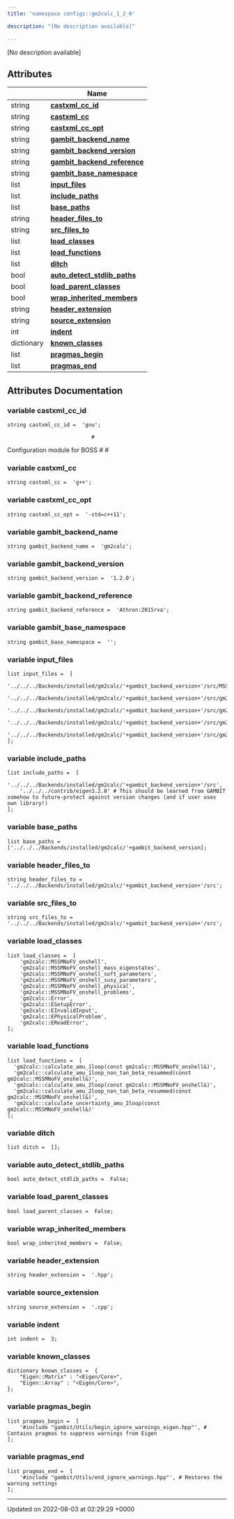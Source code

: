 ```yaml
---
title: 'namespace configs::gm2calc_1_2_0'

description: "[No description available]"

---
```







[No description available]

## Attributes

|                | Name           |
| -------------- | -------------- |
| string | **[castxml_cc_id](/documentation/code/gambit_sphinx/namespaces/namespaceconfigs_1_1gm2calc__1__2__0/#variable-castxml-cc-id)**  |
| string | **[castxml_cc](/documentation/code/gambit_sphinx/namespaces/namespaceconfigs_1_1gm2calc__1__2__0/#variable-castxml-cc)**  |
| string | **[castxml_cc_opt](/documentation/code/gambit_sphinx/namespaces/namespaceconfigs_1_1gm2calc__1__2__0/#variable-castxml-cc-opt)**  |
| string | **[gambit_backend_name](/documentation/code/gambit_sphinx/namespaces/namespaceconfigs_1_1gm2calc__1__2__0/#variable-gambit-backend-name)**  |
| string | **[gambit_backend_version](/documentation/code/gambit_sphinx/namespaces/namespaceconfigs_1_1gm2calc__1__2__0/#variable-gambit-backend-version)**  |
| string | **[gambit_backend_reference](/documentation/code/gambit_sphinx/namespaces/namespaceconfigs_1_1gm2calc__1__2__0/#variable-gambit-backend-reference)**  |
| string | **[gambit_base_namespace](/documentation/code/gambit_sphinx/namespaces/namespaceconfigs_1_1gm2calc__1__2__0/#variable-gambit-base-namespace)**  |
| list | **[input_files](/documentation/code/gambit_sphinx/namespaces/namespaceconfigs_1_1gm2calc__1__2__0/#variable-input-files)**  |
| list | **[include_paths](/documentation/code/gambit_sphinx/namespaces/namespaceconfigs_1_1gm2calc__1__2__0/#variable-include-paths)**  |
| list | **[base_paths](/documentation/code/gambit_sphinx/namespaces/namespaceconfigs_1_1gm2calc__1__2__0/#variable-base-paths)**  |
| string | **[header_files_to](/documentation/code/gambit_sphinx/namespaces/namespaceconfigs_1_1gm2calc__1__2__0/#variable-header-files-to)**  |
| string | **[src_files_to](/documentation/code/gambit_sphinx/namespaces/namespaceconfigs_1_1gm2calc__1__2__0/#variable-src-files-to)**  |
| list | **[load_classes](/documentation/code/gambit_sphinx/namespaces/namespaceconfigs_1_1gm2calc__1__2__0/#variable-load-classes)**  |
| list | **[load_functions](/documentation/code/gambit_sphinx/namespaces/namespaceconfigs_1_1gm2calc__1__2__0/#variable-load-functions)**  |
| list | **[ditch](/documentation/code/gambit_sphinx/namespaces/namespaceconfigs_1_1gm2calc__1__2__0/#variable-ditch)**  |
| bool | **[auto_detect_stdlib_paths](/documentation/code/gambit_sphinx/namespaces/namespaceconfigs_1_1gm2calc__1__2__0/#variable-auto-detect-stdlib-paths)**  |
| bool | **[load_parent_classes](/documentation/code/gambit_sphinx/namespaces/namespaceconfigs_1_1gm2calc__1__2__0/#variable-load-parent-classes)**  |
| bool | **[wrap_inherited_members](/documentation/code/gambit_sphinx/namespaces/namespaceconfigs_1_1gm2calc__1__2__0/#variable-wrap-inherited-members)**  |
| string | **[header_extension](/documentation/code/gambit_sphinx/namespaces/namespaceconfigs_1_1gm2calc__1__2__0/#variable-header-extension)**  |
| string | **[source_extension](/documentation/code/gambit_sphinx/namespaces/namespaceconfigs_1_1gm2calc__1__2__0/#variable-source-extension)**  |
| int | **[indent](/documentation/code/gambit_sphinx/namespaces/namespaceconfigs_1_1gm2calc__1__2__0/#variable-indent)**  |
| dictionary | **[known_classes](/documentation/code/gambit_sphinx/namespaces/namespaceconfigs_1_1gm2calc__1__2__0/#variable-known-classes)**  |
| list | **[pragmas_begin](/documentation/code/gambit_sphinx/namespaces/namespaceconfigs_1_1gm2calc__1__2__0/#variable-pragmas-begin)**  |
| list | **[pragmas_end](/documentation/code/gambit_sphinx/namespaces/namespaceconfigs_1_1gm2calc__1__2__0/#variable-pragmas-end)**  |



## Attributes Documentation

### variable castxml_cc_id

```
string castxml_cc_id =  'gnu';
```




```
                           #
```

 Configuration module for BOSS # # 


### variable castxml_cc

```
string castxml_cc =  'g++';
```


### variable castxml_cc_opt

```
string castxml_cc_opt =  '-std=c++11';
```


### variable gambit_backend_name

```
string gambit_backend_name =  'gm2calc';
```


### variable gambit_backend_version

```
string gambit_backend_version =  '1.2.0';
```


### variable gambit_backend_reference

```
string gambit_backend_reference =  'Athron:2015rva';
```


### variable gambit_base_namespace

```
string gambit_base_namespace =  '';
```


### variable input_files

```
list input_files =  [
    '../../../Backends/installed/gm2calc/'+gambit_backend_version+'/src/MSSMNoFV_onshell.hpp',
    '../../../Backends/installed/gm2calc/'+gambit_backend_version+'/src/gm2_1loop.hpp',
    '../../../Backends/installed/gm2calc/'+gambit_backend_version+'/src/gm2_2loop.hpp',
    '../../../Backends/installed/gm2calc/'+gambit_backend_version+'/src/gm2_uncertainty.hpp',
    '../../../Backends/installed/gm2calc/'+gambit_backend_version+'/src/gm2_error.hpp',
];
```


### variable include_paths

```
list include_paths =  [
    '../../../Backends/installed/gm2calc/'+gambit_backend_version+'/src',
    '../../../contrib/eigen3.2.8' # This should be learned from GAMBIT somehow to future-protect against version changes (and if user uses own library!)
];
```


### variable base_paths

```
list base_paths =  ['../../../Backends/installed/gm2calc/'+gambit_backend_version];
```


### variable header_files_to

```
string header_files_to =  '../../../Backends/installed/gm2calc/'+gambit_backend_version+'/src';
```


### variable src_files_to

```
string src_files_to =  '../../../Backends/installed/gm2calc/'+gambit_backend_version+'/src';
```


### variable load_classes

```
list load_classes =  [
    'gm2calc::MSSMNoFV_onshell',
    'gm2calc::MSSMNoFV_onshell_mass_eigenstates',
    'gm2calc::MSSMNoFV_onshell_soft_parameters',
    'gm2calc::MSSMNoFV_onshell_susy_parameters',
    'gm2calc::MSSMNoFV_onshell_physical',
    'gm2calc::MSSMNoFV_onshell_problems',
    'gm2calc::Error',
    'gm2calc::ESetupError',
    'gm2calc::EInvalidInput',
    'gm2calc::EPhysicalProblem',
    'gm2calc::EReadError',
];
```


### variable load_functions

```
list load_functions =  [
  'gm2calc::calculate_amu_1loop(const gm2calc::MSSMNoFV_onshell&)',
  'gm2calc::calculate_amu_1loop_non_tan_beta_resummed(const gm2calc::MSSMNoFV_onshell&)',
  'gm2calc::calculate_amu_2loop(const gm2calc::MSSMNoFV_onshell&)',
  'gm2calc::calculate_amu_2loop_non_tan_beta_resummed(const gm2calc::MSSMNoFV_onshell&)',
  'gm2calc::calculate_uncertainty_amu_2loop(const gm2calc::MSSMNoFV_onshell&)'
];
```


### variable ditch

```
list ditch =  [];
```


### variable auto_detect_stdlib_paths

```
bool auto_detect_stdlib_paths =  False;
```


### variable load_parent_classes

```
bool load_parent_classes =  False;
```


### variable wrap_inherited_members

```
bool wrap_inherited_members =  False;
```


### variable header_extension

```
string header_extension =  '.hpp';
```


### variable source_extension

```
string source_extension =  '.cpp';
```


### variable indent

```
int indent =  3;
```


### variable known_classes

```
dictionary known_classes =  {
    "Eigen::Matrix" : "<Eigen/Core>",
    "Eigen::Array" : "<Eigen/Core>",
};
```


### variable pragmas_begin

```
list pragmas_begin =  [
    '#include "gambit/Utils/begin_ignore_warnings_eigen.hpp"', # Contains pragmas to suppress warnings from Eigen
];
```


### variable pragmas_end

```
list pragmas_end =  [
    '#include "gambit/Utils/end_ignore_warnings.hpp"', # Restores the warning settings
];
```





-------------------------------

Updated on 2022-08-03 at 02:29:29 +0000
